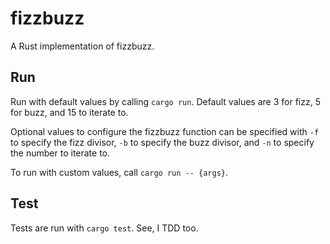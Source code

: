 # fizzbuzz

A Rust implementation of fizzbuzz.

## Run

Run with default values by calling `cargo run`. Default values are 3 for fizz, 5 for buzz, and 15 to iterate to.

Optional values to configure the fizzbuzz function can be specified with `-f` to specify the fizz divisor, `-b` to specify the buzz divisor, and `-n` to specify the number to iterate to.

To run with custom values, call `cargo run -- {args}`.

## Test

Tests are run with `cargo test`. See, I TDD too.
